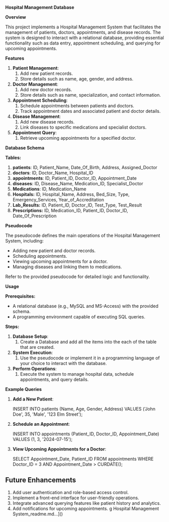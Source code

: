**Hospital Management Database**

**Overview**

This project implements a Hospital Management System that facilitates the management of patients, doctors, appointments, and disease records. The system is designed to interact with a relational database, providing essential functionality such as data entry, appointment scheduling, and querying for upcoming appointments.

**Features**

1. **Patient Management**:
   1. Add new patient records.
   1. Store details such as name, age, gender, and address.
1. **Doctor Management**:
   1. Add new doctor records.
   1. Store details such as name, specialization, and contact information.
1. **Appointment Scheduling**:
   1. Schedule appointments between patients and doctors.
   1. Track appointment dates and associated patient and doctor details.
1. **Disease Management**:
   1. Add new disease records.
   1. Link diseases to specific medications and specialist doctors.
1. **Appointment Query**:
   1. Retrieve upcoming appointments for a specified doctor.

**Database Schema**

**Tables:**

1. **patients**:  ID, Patient\_Name, Date\_Of\_Birth, Address, Assigned\_Doctor
1. **doctors**: ID, Doctor\_Name, Hospital\_ID 
1. **appointments**: ID, Patient\_ID, Doctor\_ID, Appointment\_Date
1. **diseases**: ID, Disease\_Name, Medication\_ID, Specialist\_Doctor
1. **Medications**:  ID, Medication\_Name
1. **Hospitals:** ID, Hospital\_Name, Address, Bed\_Size, Type, Emergency\_Services, Year\_of\_Accreditation
1. **Lab\_Results:** ID, Patient\_ID, Doctor\_ID, Test\_Type, Test\_Result
1. **Prescriptions:** ID, Medication\_ID, Patient\_ID, Doctor\_ID, Date\_Of\_Prescription

**Pseudocode**

The pseudocode defines the main operations of the Hospital Management System, including:

- Adding new patient and doctor records.
- Scheduling appointments.
- Viewing upcoming appointments for a doctor.
- Managing diseases and linking them to medications.

Refer to the provided pseudocode for detailed logic and functionality.

**Usage**

**Prerequisites:**

- A relational database (e.g., MySQL and MS-Access) with the provided schema.
- A programming environment capable of executing SQL queries.

**Steps:**

1. **Database Setup**:
   1. Create a Database and add all the items into the each of the table that are created.
1. **System Execution**:
   1. Use the pseudocode or implement it in a programming language of your choice to interact with the database.
1. **Perform Operations**:
   1. Execute the system to manage hospital data, schedule appointments, and query details.

**Example Queries**

1. **Add a New Patient**:

   INSERT INTO patients (Name, Age, Gender, Address) VALUES ('John Doe', 35, 'Male', '123 Elm Street');

1. **Schedule an Appointment**:

   INSERT INTO appointments (Patient\_ID, Doctor\_ID, Appointment\_Date) VALUES (1, 3, '2024-07-15');

1. **View Upcoming Appointments for a Doctor**:

   SELECT Appointment\_Date, Patient\_ID FROM appointments WHERE Doctor\_ID = 3 AND Appointment\_Date > CURDATE();
## **Future Enhancements**
1. Add user authentication and role-based access control.
1. Implement a front-end interface for user-friendly operations.
1. Integrate advanced querying features like patient history and analytics.
1. Add notifications for upcoming appointments.
g Hospital Management System_readme.md…]()
